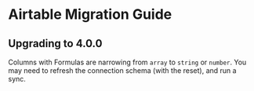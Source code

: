 # Airtable Migration Guide

## Upgrading to 4.0.0

Columns with Formulas are narrowing from `array` to `string` or `number`. You may need to refresh
the connection schema (with the reset), and run a sync.
